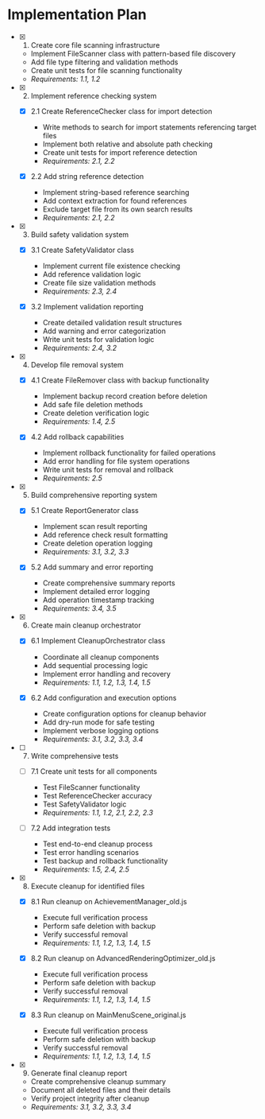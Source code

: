 # Implementation Plan

- [x] 1. Create core file scanning infrastructure
  - Implement FileScanner class with pattern-based file discovery
  - Add file type filtering and validation methods
  - Create unit tests for file scanning functionality
  - _Requirements: 1.1, 1.2_

- [x] 2. Implement reference checking system
  - [x] 2.1 Create ReferenceChecker class for import detection
    - Write methods to search for import statements referencing target files
    - Implement both relative and absolute path checking
    - Create unit tests for import reference detection
    - _Requirements: 2.1, 2.2_

  - [x] 2.2 Add string reference detection
    - Implement string-based reference searching
    - Add context extraction for found references
    - Exclude target file from its own search results
    - _Requirements: 2.1, 2.2_

- [x] 3. Build safety validation system
  - [x] 3.1 Create SafetyValidator class
    - Implement current file existence checking
    - Add reference validation logic
    - Create file size validation methods
    - _Requirements: 2.3, 2.4_

  - [x] 3.2 Implement validation reporting
    - Create detailed validation result structures
    - Add warning and error categorization
    - Write unit tests for validation logic
    - _Requirements: 2.4, 3.2_

- [x] 4. Develop file removal system
  - [x] 4.1 Create FileRemover class with backup functionality
    - Implement backup record creation before deletion
    - Add safe file deletion methods
    - Create deletion verification logic
    - _Requirements: 1.4, 2.5_

  - [x] 4.2 Add rollback capabilities
    - Implement rollback functionality for failed operations
    - Add error handling for file system operations
    - Write unit tests for removal and rollback
    - _Requirements: 2.5_

- [x] 5. Build comprehensive reporting system
  - [x] 5.1 Create ReportGenerator class
    - Implement scan result reporting
    - Add reference check result formatting
    - Create deletion operation logging
    - _Requirements: 3.1, 3.2, 3.3_

  - [x] 5.2 Add summary and error reporting
    - Create comprehensive summary reports
    - Implement detailed error logging
    - Add operation timestamp tracking
    - _Requirements: 3.4, 3.5_

- [x] 6. Create main cleanup orchestrator
  - [x] 6.1 Implement CleanupOrchestrator class
    - Coordinate all cleanup components
    - Add sequential processing logic
    - Implement error handling and recovery
    - _Requirements: 1.1, 1.2, 1.3, 1.4, 1.5_

  - [x] 6.2 Add configuration and execution options
    - Create configuration options for cleanup behavior
    - Add dry-run mode for safe testing
    - Implement verbose logging options
    - _Requirements: 3.1, 3.2, 3.3, 3.4_

- [ ] 7. Write comprehensive tests
  - [ ] 7.1 Create unit tests for all components
    - Test FileScanner functionality
    - Test ReferenceChecker accuracy
    - Test SafetyValidator logic
    - _Requirements: 1.1, 1.2, 2.1, 2.2, 2.3_

  - [ ] 7.2 Add integration tests
    - Test end-to-end cleanup process
    - Test error handling scenarios
    - Test backup and rollback functionality
    - _Requirements: 1.5, 2.4, 2.5_

- [x] 8. Execute cleanup for identified files
  - [x] 8.1 Run cleanup on AchievementManager_old.js
    - Execute full verification process
    - Perform safe deletion with backup
    - Verify successful removal
    - _Requirements: 1.1, 1.2, 1.3, 1.4, 1.5_

  - [x] 8.2 Run cleanup on AdvancedRenderingOptimizer_old.js
    - Execute full verification process
    - Perform safe deletion with backup
    - Verify successful removal
    - _Requirements: 1.1, 1.2, 1.3, 1.4, 1.5_

  - [x] 8.3 Run cleanup on MainMenuScene_original.js
    - Execute full verification process
    - Perform safe deletion with backup
    - Verify successful removal
    - _Requirements: 1.1, 1.2, 1.3, 1.4, 1.5_

- [x] 9. Generate final cleanup report
  - Create comprehensive cleanup summary
  - Document all deleted files and their details
  - Verify project integrity after cleanup
  - _Requirements: 3.1, 3.2, 3.3, 3.4_